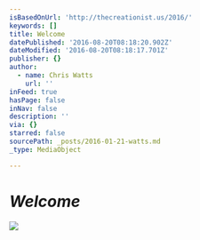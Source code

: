 ```yaml
---
isBasedOnUrl: 'http://thecreationist.us/2016/'
keywords: []
title: Welcome
datePublished: '2016-08-20T08:18:20.902Z'
dateModified: '2016-08-20T08:18:17.701Z'
publisher: {}
author:
  - name: Chris Watts
    url: ''
inFeed: true
hasPage: false
inNav: false
description: ''
via: {}
starred: false
sourcePath: _posts/2016-01-21-watts.md
_type: MediaObject

---
```

# _Welcome_
![](https://the-grid-user-content.s3-us-west-2.amazonaws.com/b491d7cc-899b-46d8-bd0d-ff20f4a17700.jpg)